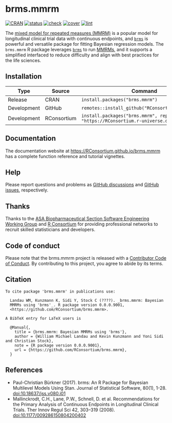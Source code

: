 
# brms.mmrm

[![CRAN](https://www.r-pkg.org/badges/version/brms.mmrm)](https://CRAN.R-project.org/package=brms.mmrm)
[![status](https://www.repostatus.org/badges/latest/WIP.svg)](https://www.repostatus.org/#WIP)
[![check](https://github.com/RConsortium/brms.mmrm/workflows/check/badge.svg)](https://github.com/RConsortium/brms.mmrm/actions?query=workflow%3Acheck)
[![cover](https://github.com/RConsortium/brms.mmrm/workflows/cover/badge.svg)](https://github.com/RConsortium/brms.mmrm/actions?query=workflow%3Acover)
[![lint](https://github.com/RConsortium/brms.mmrm/workflows/lint/badge.svg)](https://github.com/RConsortium/brms.mmrm/actions?query=workflow%3Alint)

The [mixed model for repeated measures
(MMRM)](https://link.springer.com/article/10.1177/009286150804200402) is
a popular model for longitudinal clinical trial data with continuous
endpoints, and [`brms`](https://paul-buerkner.github.io/brms/) is
powerful and versatile package for fitting Bayesian regression models.
The `brms.mmrm` R package leverages
[`brms`](https://paul-buerkner.github.io/brms/) to run
[MMRMs](https://link.springer.com/article/10.1177/009286150804200402),
and it supports a simplified interfaced to reduce difficulty and align
with best practices for the life sciences.

## Installation

| Type        | Source      | Command                                                                       |
|-------------|-------------|-------------------------------------------------------------------------------|
| Release     | CRAN        | `install.packages("brms.mmrm")`                                               |
| Development | GitHub      | `remotes::install_github("RConsortium/brms.mmrm")`                            |
| Development | RConsortium | `install.packages("brms.mmrm", repos = "https://RConsortium.r-universe.dev")` |

## Documentation

The documentation website at <https://RConsortium.github.io/brms.mmrm>
has a complete function reference and tutorial vignettes.

## Help

Please report questions and problems as [GitHub
discussions](https://github.com/RConsortium/brms.mmrm) and [GitHub
issues](https://github.com/RConsortium/brms.mmrm), respectively.

## Thanks

Thanks to the [ASA Biopharmaceutical Section Software Engineering
Working Group](https://rconsortium.github.io/asa-biop-swe-wg/) and [R
Consortium](https://www.r-consortium.org/) for providing professional
networks to recruit skilled statisticians and developers.

## Code of conduct

Please note that the brms.mmrm project is released with a [Contributor
Code of
Conduct](https://contributor-covenant.org/version/2/1/CODE_OF_CONDUCT.html).
By contributing to this project, you agree to abide by its terms.

## Citation

    To cite package 'brms.mmrm' in publications use:

      Landau WM, Kunzmann K, Sidi Y, Stock C (????). _brms.mmrm: Bayesian
      MMRMs using 'brms'_. R package version 0.0.0.9001,
      <https://github.com/RConsortium/brms.mmrm>.

    A BibTeX entry for LaTeX users is

      @Manual{,
        title = {brms.mmrm: Bayesian MMRMs using 'brms'},
        author = {William Michael Landau and Kevin Kunzmann and Yoni Sidi and Christian Stock},
        note = {R package version 0.0.0.9001},
        url = {https://github.com/RConsortium/brms.mmrm},
      }

## References

- Paul-Christian Bürkner (2017). brms: An R Package for Bayesian
  Multilevel Models Using Stan. Journal of Statistical Software, 80(1),
  1-28. <doi:10.18637/jss.v080.i01>
- Mallinckrodt, C.H., Lane, P.W., Schnell, D. et al. Recommendations for
  the Primary Analysis of Continuous Endpoints in Longitudinal Clinical
  Trials. Ther Innov Regul Sci 42, 303–319 (2008).
  <doi:10.1177/009286150804200402>
